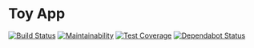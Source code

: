 # Toy App

[![Build Status](https://travis-ci.org/bionikspoon/toy_app.svg?branch=develop)](https://travis-ci.org/bionikspoon/toy_app)
[![Maintainability](https://api.codeclimate.com/v1/badges/bc3ab89a6adb16c2d978/maintainability)](https://codeclimate.com/github/bionikspoon/toy_app/maintainability)
[![Test Coverage](https://api.codeclimate.com/v1/badges/bc3ab89a6adb16c2d978/test_coverage)](https://codeclimate.com/github/bionikspoon/toy_app/test_coverage)
[![Dependabot Status](https://api.dependabot.com/badges/status?host=github&repo=bionikspoon/toy_app)](https://dependabot.com)
